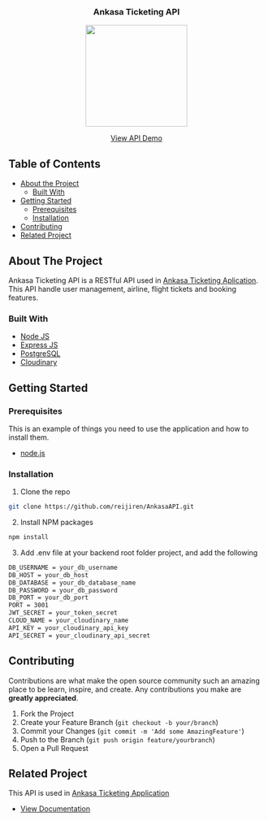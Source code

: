 <br />
<p align="center">

  <h3 align="center">Ankasa Ticketing API</h3>
  <p align="center">
    <image align="center" width="200" src='./assets/' />
  </p>
  <p align="center">
    <a href="https://ankasa-nightlabs.cyclic.app">View API Demo</a>
  </p>
</p>



<!-- TABLE OF CONTENTS -->
## Table of Contents

* [About the Project](#about-the-project)
  * [Built With](#built-with)
* [Getting Started](#getting-started)
  * [Prerequisites](#prerequisites)
  * [Installation](#installation)
* [Contributing](#contributing)
* [Related Project](#related-project)



<!-- ABOUT THE PROJECT -->
## About The Project

Ankasa Ticketing API is a RESTful API used in [Ankasa Ticketing Aplication](https://github.com/reijiren/Ankasa-Ticketing). This API handle user management, airline, flight tickets and booking features.

### Built With

* [Node JS](https://nodejs.org/en/docs/)
* [Express JS](https://expressjs.com/)
* [PostgreSQL](https://www.postgresql.org/)
* [Cloudinary](https://cloudinary.com/)


<!-- GETTING STARTED -->
## Getting Started

### Prerequisites

This is an example of things you need to use the application and how to install them.

* [node.js](https://nodejs.org/en/download/)

### Installation

1. Clone the repo
```sh
git clone https://github.com/reijiren/AnkasaAPI.git
```
2. Install NPM packages
```sh
npm install
```
3. Add .env file at your backend root folder project, and add the following
```sh
DB_USERNAME = your_db_username
DB_HOST = your_db_host
DB_DATABASE = your_db_database_name
DB_PASSWORD = your_db_password
DB_PORT = your_db_port
PORT = 3001
JWT_SECRET = your_token_secret
CLOUD_NAME = your_cloudinary_name
API_KEY = your_cloudinary_api_key
API_SECRET = your_cloudinary_api_secret
```




<!-- CONTRIBUTING -->
## Contributing

Contributions are what make the open source community such an amazing place to be learn, inspire, and create. Any contributions you make are **greatly appreciated**.

1. Fork the Project
2. Create your Feature Branch (`git checkout -b your/branch`)
3. Commit your Changes (`git commit -m 'Add some AmazingFeature'`)
4. Push to the Branch (`git push origin feature/yourbranch`)
5. Open a Pull Request



<!-- RELATED PROJECT -->
## Related Project
This API is used in [Ankasa Ticketing Application](https://github.com/reijiren/Ankasa-Ticketing/tree/main/ankasa-ticketing)
* [View Documentation](https://github.com/reijiren/AnkasaAPP)
